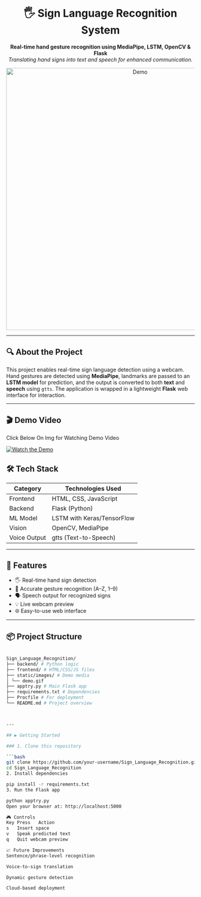 <h1 align="center">🖐️ Sign Language Recognition System</h1>
<p align="center">
  <b>Real-time hand gesture recognition using MediaPipe, LSTM, OpenCV & Flask</b><br/>
  <i>Translating hand signs into text and speech for enhanced communication.</i>
</p>

<p align="center">
  <img src="static/images/demo.gif" alt="Demo" width="700"/>
</p>

---

## 🔍 About the Project

This project enables real-time sign language detection using a webcam. Hand gestures are detected using **MediaPipe**, landmarks are passed to an **LSTM model** for prediction, and the output is converted to both **text** and **speech** using `gtts`. The application is wrapped in a lightweight **Flask** web interface for interaction.

---

## 🎬 Demo Video
Click Below On Img for Watching Demo Video

[![Watch the Demo](https://github.com/AD5224/Sign_Language_Recognition/blob/main/thumbnail.png?raw=true)](https://github.com/AD5224/Sign_Language_Recognition/blob/main/SIGNLANV.mp4?raw=true)



## 🛠️ Tech Stack

| Category     | Technologies Used                       |
|--------------|------------------------------------------|
| Frontend     | HTML, CSS, JavaScript                    |
| Backend      | Flask (Python)                           |
| ML Model     | LSTM with Keras/TensorFlow               |
| Vision       | OpenCV, MediaPipe                        |
| Voice Output | gtts (Text-to-Speech)                 |

---

## 🚀 Features

- 🖐️ Real-time hand sign detection
- 🎯 Accurate gesture recognition (A–Z, 1–9)
- 🗣️ Speech output for recognized signs
- 💡 Live webcam preview
- 🌐 Easy-to-use web interface

---

## 📦 Project Structure
```bash

Sign_Language_Recognition/
├── backend/ # Python logic
├── frontend/ # HTML/CSS/JS files
├── static/images/ # Demo media
│ └── demo.gif
├── apptry.py # Main Flask app
├── requirements.txt # Dependencies
├── Procfile # For deployment
└── README.md # Project overview



---

## ▶️ Getting Started

### 1. Clone this repository

```bash
git clone https://github.com/your-username/Sign_Language_Recognition.git
cd Sign_Language_Recognition
2. Install dependencies

pip install -r requirements.txt
3. Run the Flask app

python apptry.py
Open your browser at: http://localhost:5000

🎮 Controls
Key Press	Action
s	Insert space
v	Speak predicted text
q	Quit webcam preview

📈 Future Improvements
Sentence/phrase-level recognition

Voice-to-sign translation

Dynamic gesture detection

Cloud-based deployment
